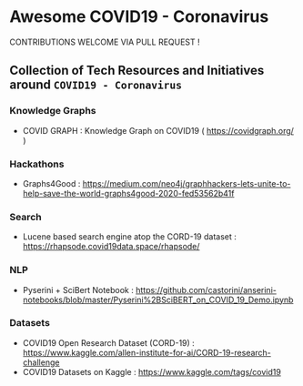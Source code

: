 # Awesome COVID19 - Coronavirus

CONTRIBUTIONS WELCOME VIA PULL REQUEST !

## Collection of Tech Resources and Initiatives around `COVID19 - Coronavirus`


### Knowledge Graphs

* COVID GRAPH : Knowledge Graph on COVID19 ( https://covidgraph.org/ )

### Hackathons

* Graphs4Good : https://medium.com/neo4j/graphhackers-lets-unite-to-help-save-the-world-graphs4good-2020-fed53562b41f

### Search

* Lucene based search engine atop the CORD-19 dataset : https://rhapsode.covid19data.space/rhapsode/

### NLP

* Pyserini + SciBert Notebook : https://github.com/castorini/anserini-notebooks/blob/master/Pyserini%2BSciBERT_on_COVID_19_Demo.ipynb

### Datasets

* COVID19 Open Research Dataset (CORD-19) : https://www.kaggle.com/allen-institute-for-ai/CORD-19-research-challenge
* COVID19 Datasets on Kaggle : https://www.kaggle.com/tags/covid19
